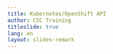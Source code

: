 ```yaml
---
title: Kubernetes/OpenShift API
author: CSC Training
titleslide: true
lang: en
layout: slides-remark
---
```

